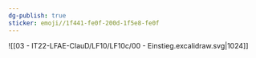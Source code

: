 ```yaml
---
dg-publish: true
sticker: emoji//1f441-fe0f-200d-1f5e8-fe0f
---
```

![[03 - IT22-LFAE-ClauD/LF10/LF10c/00 - Einstieg.excalidraw.svg|1024]]

